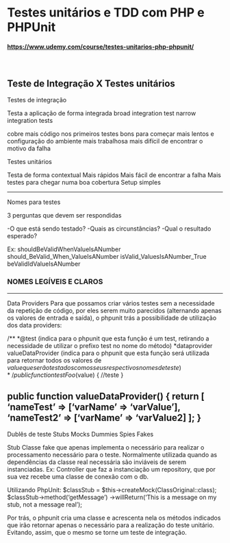 # Testes unitários e TDD com PHP e PHPUnit
#### https://www.udemy.com/course/testes-unitarios-php-phpunit/

<br>

## Teste de Integração X Testes unitários
Testes de integração
    
Testa a aplicação de forma integrada
    broad integration test
    narrow integration tests

cobre mais código nos primeiros testes
bons para começar
mais lentos e configuração do ambiente mais trabalhosa
mais difícil de encontrar o motivo da falha


Testes unitários

Testa de forma contextual
Mais rápidos 
Mais fácil de encontrar a falha
Mais testes para chegar numa boa cobertura
Setup simples

---------------------------------------------------------------------------------------------------------------------------

Nomes para testes

3 perguntas que devem ser respondidas

-O que está sendo testado?
-Quais as circunstâncias?
-Qual o resultado esperado?

Ex: 
shouldBeValidWhenValueIsANumber
should_BeValid_When_ValueIsANumber
isValid_ValuesIsANumber_True
beValidIdValueIsANumber

### NOMES LEGÍVEIS E CLAROS ###
---------------------------------------------------------------------------------------------------------------------------










Data Providers
Para que possamos criar vários testes sem a necessidade da repetição de código, por eles serem muito parecidos (alternando apenas os valores de entrada e saída), o phpunit trás a possibilidade de utilização dos data providers:

/**
*@test (indica para o phpunit que esta função é um test, retirando a necessidade de utilizar o prefixo test no nome do método)
*dataprovider valueDataProvider (indica para o phpunit que esta função será utilizada para retornar todos os valores de $value que serão testados com os seus respectivos nomes de teste)
*/
public function testFoo($value)
{
    //teste
}

public function valueDataProvider()
{
    return [
            ‘nameTest’ => [‘varName’ => ‘varValue’],
            ‘nameTest2’ => [‘varName’ => ‘varValue2]
];
}
---------------------------------------------------------------------------------------------------------------------------























Dublês de teste
Stubs
Mocks
Dummies
Spies
Fakes



Stub
Classe fake que apenas implementa o necessário para realizar o processamento necessário para o teste. Normalmente utilizada quando as dependências da classe real necessária são inviáveis de serem instanciadas.
Ex: Controller que faz a instanciação um repository, que por sua vez recebe uma classe de conexão com o db.

Utilizando PhpUnit:
    $classStub = $this->createMock(ClassOriginal::class);
    $classStub->method(‘getMessage’)
          ->willReturn(‘This is a message on my stub, not a message real’);

Por trás, o phpunit cria uma classe e acrescenta nela os métodos indicados que irão retornar apenas o necessário para a realização do teste unitário. Evitando, assim, que o mesmo se torne um teste de integração.
